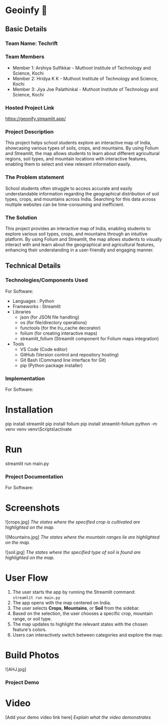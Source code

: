 # Geoinfy 🎯


## Basic Details
### Team Name: Techrift


### Team Members
- Member 1: Arshiya Sulfikkar - Muthoot Institute of Technology and Science, Kochi
- Member 2: Hridya K K - Muthoot Institute of Technology and Science, Kochi
- Member 3: Jiya Joe Palathinkal - Muthoot Institute of Technology and Science, Kochi

### Hosted Project Link
https://geonify.streamlit.app/

### Project Description
This project helps school students explore an interactive map of India, showcasing various types of soils, crops, and mountains. By using Folium and Streamlit, the map allows students to learn about different agricultural regions, soil types, and mountain locations with interactive features, enabling them to select and view relevant information easily.


### The Problem statement
School students often struggle to access accurate and easily understandable information regarding the geographical distribution of soil types, crops, and mountains across India. Searching for this data across multiple websites can be time-consuming and inefficient.

### The Solution
This project provides an interactive map of India, enabling students to explore various soil types, crops, and mountains through an intuitive platform. By using Folium and Streamlit, the map allows students to visually interact with and learn about the geographical and agricultural features, enhancing their understanding in a user-friendly and engaging manner.


## Technical Details
### Technologies/Components Used
For Software:
- Languages : Python
- Frameworks : Streamlit
- Libraries
  - json (for JSON file handling)
  - os (for file/directory operations)
  - functools (for the lru_cache decorator)
  - folium (for creating interactive maps)
  - streamlit_folium (Streamlit component for Folium maps integration)
- Tools
  - VS Code (Code editor)
  - GitHub (Version control and repository hosting)
  - Git Bash (Command line interface for Git)
  - pip (Python package installer)

### Implementation
For Software:
# Installation
pip install streamlit
pip install folium
pip install streamlit-folium
python -m venv venv
venv\Scripts\activate

# Run
streamlit run main.py

### Project Documentation
For Software:

# Screenshots
![crops.jpg] 
*The states where the specified crop is cultivated are highlighted on the map.*

![Mountains.jpg]
*The states where the mountain ranges lie are highlighted on the map.*

![soil.jpg]
*The states where the specified type of soil is found are highlighted on the map.*

# User Flow
   1. The user starts the app by running the Streamlit command:  
      `streamlit run main.py`
   2. The app opens with the map centered on India.
   3. The user selects **Crops**, **Mountains**, or **Soil** from the sidebar.
   4. Based on the selection, the user chooses a specific crop, mountain range, or soil type.
   5. The map updates to highlight the relevant states with the chosen feature's colors.
   6. Users can interactively switch between categories and explore the map.

# Build Photos
![AHJ.jpg]

### Project Demo
# Video
[Add your demo video link here]
*Explain what the video demonstrates*
